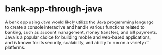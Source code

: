 # bank-app-through-java
A bank app using Java would likely utilize the Java programming language to create a console interactive and handle various functions related to banking, such as account management, money transfers, and bill payments. Java is a popular choice for building mobile and web-based applications, and is known for its security, scalability, and ability to run on a variety of platforms.
